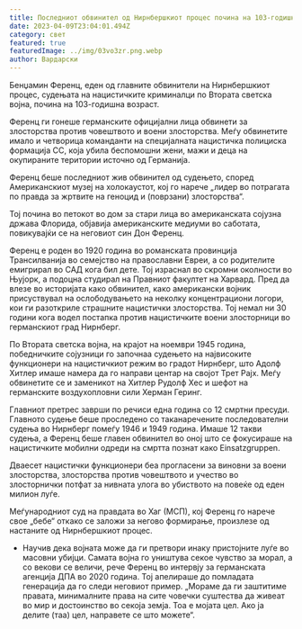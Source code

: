 ```yaml
---
title: Последниот обвинител од Нирнбершкиот процес почина на 103-годишна возраст
date: 2023-04-09T23:04:01.494Z
category: свет
featured: true
featuredImage: ../img/03vo3zr.png.webp
author: Вардарски
---
```


Бенџамин Ференц, еден од главните обвинители на Нирнбершкиот процес, судењата на нацистичките криминалци по Втората светска војна, почина на 103-годишна возраст.

Ференц ги гонеше германските официјални лица обвинети за злосторства против човештвото и воени злосторства. Меѓу обвинетите имало и четворица команданти на специјалната нацистичка полициска формација СС, која убила беспомошни жени, мажи и деца на окупираните територии источно од Германија.

Ференц беше последниот жив обвинител од судењето, според Американскиот музеј на холокаустот, кој го нарече „лидер во потрагата по правда за жртвите на геноцид и (поврзани) злосторства“.

Тој почина во петокот во дом за стари лица во американската сојузна држава Флорида, објавија американските медиуми во саботата, повикувајќи се на неговиот син Дон Ференц.

Ференц е роден во 1920 година во романската провинција Трансилванија во семејство на православни Евреи, а со родителите емигрирал во САД кога бил дете. Тој израснал во скромни околности во Њујорк, а подоцна студирал на Правниот факултет на Харвард. Пред да влезе во историјата како обвинител, како американски војник присуствувал на ослободувањето на неколку концентрациони логори, кои ги разоткриле страшните нацистички злосторства. Тој немал ни 30 години кога водел постапка против нацистичките воени злосторници во германскиот град Нирнберг.

По Втората светска војна, на крајот на ноември 1945 година, победничките сојузници го започнаа судењето на највисоките функционери на нацистичкиот режим во градот Нирнберг, што Адолф Хитлер имаше намера да го направи центар на својот Трет Рајх. Меѓу обвинетите се и заменикот на Хитлер Рудолф Хес и шефот на германските воздухопловни сили Херман Геринг.

Главниот претрес заврши по речиси една година со 12 смртни пресуди. Главното судење беше проследено со таканаречените последователни судења во Нирнберг помеѓу 1946 и 1949 година. Имаше 12 такви судења, а Ференц беше главен обвинител во оној што се фокусираше на нацистичките мобилни одреди на смртта познат како Einsatzgruppen.

Дваесет нацистички функционери беа прогласени за виновни за воени злосторства, злосторства против човештвото и учество во злосторнички потфат за нивната улога во убиството на повеќе од еден милион луѓе.

Меѓународниот суд на правдата во Хаг (МСП), кој Ференц го нарече свое „бебе“ откако се заложи за негово формирање, произлезе од настаните од Нирнбершкиот процес.

- Научив дека војната може да ги претвори инаку пристојните луѓе во масовни убијци. Самата војна го уништува секое чувство за морал, а со векови се величи, рече Ференц во интервју за германската агенција ДПА во 2020 година. Тој апелираше до помладата генерација да го следи неговиот пример. „Мораме да ги заштитиме правата, минималните права на сите човечки суштества да живеат во мир и достоинство во секоја земја. Тоа е мојата цел. Ако ја делите (таа) цел, направете се што можете“.
